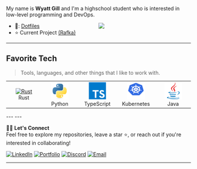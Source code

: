 My name is **Wyatt Gill**<!-- the bold part is the origin of my ID --> and I'm a highschool student who is interested in low-level programming and DevOps.

<picture>
    <source media="(prefers-color-scheme: dark)" srcset="https://github-readme-stats-ouuan.vercel.app/api?username=wyattgill9&theme=dark&show_icons=true">
    <img align="right" width="50%" src="https://github-readme-stats-wyattgill9.vercel.app/api?username=wyattgill9&show_icons=true">
</picture>

-   📂: [Dotfiles](https://github.com/wyattgill9/dotfiles)
-   :star: Current Project [(Rafka)](https://github.com/wyattgill9/IMAP)

---

<h2 align="left" id="favorite-tech">Favorite Tech</h2>

> Tools, languages, and other things that I like to work with.
> 


  <tr>
    <td align="center">
      <table>
        <tr>
          <td align="center" width="96">
            <a href="#favorite-tech">
              <img src="https://cdn.jsdelivr.net/gh/devicons/devicon@latest/icons/rust/rust-original.svg" width="48" height="48" alt="Rust" />
            </a>
            <br>Rust
          </td>
          <td align="center" width="96">
            <a href="#favorite-tech">
              <img src="https://raw.githubusercontent.com/devicons/devicon/master/icons/python/python-original.svg" width="48" height="48" alt="Python" />
            </a>
            <br>Python
          </td>
          <td align="center" width="96">
            <a href="#favorite-tech">
              <img src="https://raw.githubusercontent.com/devicons/devicon/master/icons/typescript/typescript-original.svg" width="48" height="48" alt="TypeScript" />
            </a>
            <br>TypeScript
          </td>
          <td align="center" width="96">
            <a href="#favorite-tech">
              <img src="https://raw.githubusercontent.com/cncf/artwork/master/projects/kubernetes/icon/color/kubernetes-icon-color.svg" width="48" height="48" alt="Kubernetes" />
            </a>
            <br>Kubernetes
          </td>
          <td align="center" width="96">
            <a href="#favorite-tech">
              <img src="https://raw.githubusercontent.com/devicons/devicon/master/icons/java/java-original.svg" width="48" height="48" alt="Java" />
            </a>
            <br>Java
          </td>
        </tr>
      </table>
    </td>
  </tr>
---
<!-- <picture>
    <source media="(prefers-color-scheme: dark)" srcset="https://github-readme-stats.vercel.app/api/top-langs/?username=wyattgill9&langs_count=8">
    <img align="right" width="20%" src="https://github.com/wyattgill9/github-readme-stats">
</picture> -->
---

👨‍💻 **Let's Connect**  
Feel free to explore my repositories, leave a star ⭐, or reach out if you're interested in collaborating!  

[![LinkedIn](https://img.shields.io/badge/-LinkedIn-0077B5?style=flat&logo=LinkedIn&logoColor=white)](https://www.linkedin.com/in/wyatt-gill-17380b323/)
[![Portfolio](https://img.shields.io/badge/-Portfolio-000?style=flat&logo=vercel&logoColor=white)](https://portfolio-website-9asx-wyatt-gills-projects.vercel.app/)
[![Discord](https://img.shields.io/badge/-raiinyzen-5865F2?style=flat&logo=Discord&logoColor=white)](https://discord.com/)
[![Email](https://img.shields.io/badge/-Email-D14836?style=flat&logo=Gmail&logoColor=white)](mailto:wyattgill2009@gmail.com)

---
